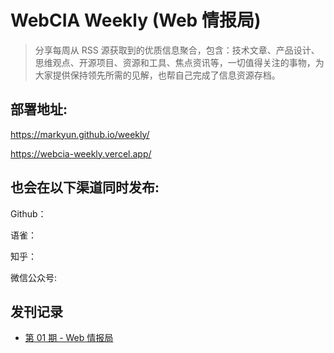 # WebCIA Weekly (Web 情报局)

> 分享每周从 RSS 源获取到的优质信息聚合，包含：技术文章、产品设计、思维观点、开源项目、资源和工具、焦点资讯等，一切值得关注的事物，为大家提供保持领先所需的见解，也帮自己完成了信息资源存档。

## 部署地址:

https://markyun.github.io/weekly/

https://webcia-weekly.vercel.app/

## 也会在以下渠道同时发布:

Github：

语雀：

知乎：

微信公众号:

## 发刊记录

- [第 01 期 - Web 情报局](https://markyun.github.io/weekly/posts/1-Web%E6%83%85%E6%8A%A5%E5%B1%80)
